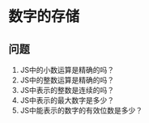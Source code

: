 # 数字的存储

## 问题

1. JS中的小数运算是精确的吗？
2. JS中的整数运算是精确的吗？
3. JS中表示的整数是连续的吗？
4. JS中表示的最大数字是多少？
5. JS中能表示的数字的有效位数是多少？